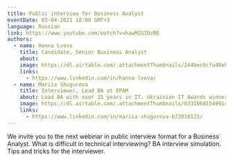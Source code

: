 ```yaml
---
title: Public interview for Business Analyst
eventDate: 03-04-2021 18:00 GMT+3
language: Russian
link: https://www.youtube.com/watch?v=hawMIGIDzBE
authors:
  - name: Hanna Lvova
    title: Candidate, Senior Business Analyst
    about: 
    image: https://dl.airtable.com/.attachmentThumbnails/244bec0cfa48ebcc1d4fcf399b119151/58b58330
    links:
      - https://www.linkedin.com/in/hanna-lvova/
  - name: Mariia Shugurova
    title: Interviewer, Lead BA at EPAM
    about: Lead BA with over 15 years in IT. Ukrainian IT Awards winner 2020 in Business Analysis nomination. My areas of interest are Product Management, Business Consulting, and Business Analysis best practices. Certified Technical Interviewer - I am conducting technical interviews around the world.
    image: https://dl.airtable.com/.attachmentThumbnails/0331b6d154991c1cbd48277cfa8286cb/030c1ee1
    links:
      - https://www.linkedin.com/in/mariia-shugurova-b72016115/
---
```


We invite you to the next webinar in public interview format for a Business Analyst.
What is difficult in technical interviewing?
BA interview simulation.
Tips and tricks for the interviewer.
